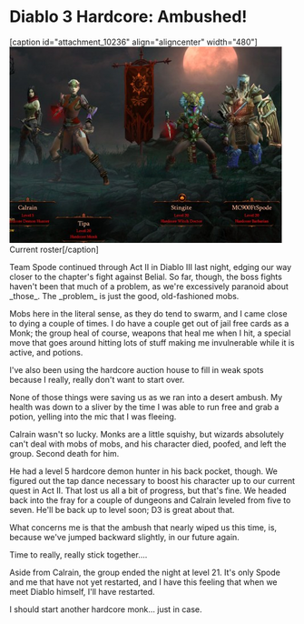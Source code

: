 # Diablo 3 Hardcore: Ambushed!

[caption id="attachment\_10236" align="aligncenter" width="480"][![](../uploads/2012/07/Diablo-III-2012-07-23-00-00-23-83-480x345.jpg "Current roster")](../uploads/2012/07/Diablo-III-2012-07-23-00-00-23-83.jpg) Current roster[/caption]

Team Spode continued through Act II in Diablo III last night, edging our way closer to the chapter's fight against Belial. So far, though, the boss fights haven't been that much of a problem, as we're excessively paranoid about \_those\_. The \_problem\_ is just the good, old-fashioned mobs.

Mobs here in the literal sense, as they do tend to swarm, and I came close to dying a couple of times. I do have a couple get out of jail free cards as a Monk; the group heal of course, weapons that heal me when I hit, a special move that goes around hitting lots of stuff making me invulnerable while it is active, and potions.

I've also been using the hardcore auction house to fill in weak spots because I really, really don't want to start over.

None of those things were saving us as we ran into a desert ambush. My health was down to a sliver by the time I was able to run free and grab a potion, yelling into the mic that I was fleeing.

Calrain wasn't so lucky. Monks are a little squishy, but wizards absolutely can't deal with mobs of mobs, and his character died, poofed, and left the group. Second death for him.

He had a level 5 hardcore demon hunter in his back pocket, though. We figured out the tap dance necessary to boost his character up to our current quest in Act II. That lost us all a bit of progress, but that's fine. We headed back into the fray for a couple of dungeons and Calrain leveled from five to seven. He'll be back up to level soon; D3 is great about that.

What concerns me is that the ambush that nearly wiped us this time, is, because we've jumped backward slightly, in our future again.

Time to really, really stick together....

Aside from Calrain, the group ended the night at level 21. It's only Spode and me that have not yet restarted, and I have this feeling that when we meet Diablo himself, I'll have restarted.

I should start another hardcore monk... just in case.

